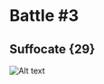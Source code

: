 # Battle #3 

## Suffocate {29}

![Alt text](Battle%205%20%20%5B29%5D%20Suffocate/images/Suffocate.png)
